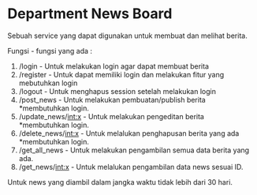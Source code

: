 <h1>Department News Board</h1>

Sebuah service yang dapat digunakan untuk membuat dan melihat berita.

Fungsi - fungsi yang ada :
1. /login - Untuk melakukan login agar dapat membuat berita
2. /register - Untuk dapat memiliki login dan melakukan fitur yang mebutuhkan login
3. /logout - Untuk menghapus session setelah melakukan login
4. /post_news - Untuk melakukan pembuatan/publish berita *membutuhkan login.
5. /update_news/<int:x> - Untuk melakukan pengeditan berita *membutuhkan login.
6. /delete_news/<int:x> - Untuk melalukan penghapusan berita yang ada *membutuhkan login.
7. /get_all_news - Untuk melakukan pengambilan semua data berita yang ada.
8. /get_news/<int:x> - Untuk melalukan pengambilan data news sesuai ID.

Untuk news yang diambil dalam jangka waktu tidak lebih dari 30 hari.